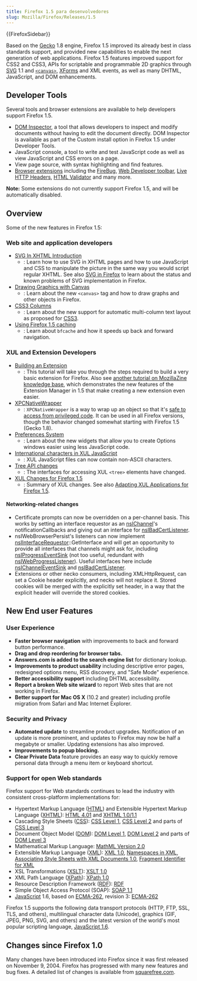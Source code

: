 ```yaml
---
title: Firefox 1.5 para desenvolvedores
slug: Mozilla/Firefox/Releases/1.5
---
```


{{FirefoxSidebar}}

Based on the [Gecko](/pt-BR/docs/Gecko) 1.8 engine, Firefox 1.5 improved its already best in class standards support, and provided new capabilities to enable the next generation of web applications. Firefox 1.5 features improved support for CSS2 and CSS3, APIs for scriptable and programmable 2D graphics through [SVG](/pt-BR/docs/SVG) 1.1 and [`<canvas>`](/pt-BR/docs/HTML/Canvas), [XForms](/pt-BR/docs/XForms) and XML events, as well as many DHTML, JavaScript, and DOM enhancements.

## Developer Tools

Several tools and browser extensions are available to help developers support Firefox 1.5.

- [DOM Inspector](/pt-BR/docs/DOM_Inspector), a tool that allows developers to inspect and modify documents without having to edit the document directly. DOM Inspector is available as part of the Custom install option in Firefox 1.5 under Developer Tools.
- JavaScript console, a tool to write and test JavaScript code as well as view JavaScript and CSS errors on a page.
- View page source, with syntax highlighting and find features.
- [Browser extensions](https://addons.mozilla.org/extensions/showlist.php?application=firefox&category=Developer%20Tools) including the [FireBug](http://www.joehewitt.com/software/firebug/), [Web Developer toolbar](</pt-BR/docs/Web_Developer_Extension_(external)> "en-US/docs/Web_Developer_Extension_(external)"), [Live HTTP Headers](</pt-BR/docs/Live_HTTP_Headers_(external)> "en-US/docs/Live_HTTP_Headers_(external)"), [HTML Validator](</pt-BR/docs/HTML_Validator_(external)> "en-US/docs/HTML_Validator_(external)") and many more.

**Note:** Some extensions do not currently support Firefox 1.5, and will be automatically disabled.

## Overview

Some of the new features in Firefox 1.5:

### Web site and application developers

- [SVG In XHTML Introduction](/pt-BR/docs/SVG_In_HTML_Introduction)
  - : Learn how to use SVG in XHTML pages and how to use JavaScript and CSS to manipulate the picture in the same way you would script regular XHTML. See also [SVG in Firefox](/pt-BR/docs/SVG_in_Firefox) to learn about the status and known problems of SVG implementation in Firefox.
- [Drawing Graphics with Canvas](/pt-BR/docs/HTML/Canvas/Drawing_Graphics_with_Canvas)
  - : Learn about the new `<canvas>` tag and how to draw graphs and other objects in Firefox.
- [CSS3 Columns](/pt-BR/docs/CSS/Using_CSS_multi-column_layouts)
  - : Learn about the new support for automatic multi-column text layout as proposed for [CSS3](/pt-BR/docs/CSS/CSS3).
- [Using Firefox 1.5 caching](/pt-BR/docs/Using_Firefox_1.5_caching)
  - : Learn about `bfcache` and how it speeds up back and forward navigation.

### XUL and Extension Developers

- [Building an Extension](/pt-BR/docs/Building_an_Extension)
  - : This tutorial will take you through the steps required to build a very basic extension for Firefox. Also see [another tutorial on MozillaZine knowledge base](http://kb.mozillazine.org/Getting_started_with_extension_development), which demonstrates the new features of the Extension Manager in 1.5 that make creating a new extension even easier.
- [XPCNativeWrapper](/pt-BR/docs/XPCNativeWrapper)
  - : `XPCNativeWrapper` is a way to wrap up an object so that it's [safe to access from privileged code](/pt-BR/docs/Safely_accessing_content_DOM_from_chrome). It can be used in all Firefox versions, though the behavior changed somewhat starting with Firefox 1.5 (Gecko 1.8).
- [Preferences System](/pt-BR/docs/Preferences_System)
  - : Learn about the new widgets that allow you to create Options windows easier using less JavaScript code.
- [International characters in XUL JavaScript](/pt-BR/docs/International_characters_in_XUL_JavaScript)
  - : XUL JavaScript files can now contain non-ASCII characters.
- [Tree API changes](/pt-BR/docs/Tree_Widget_Changes)
  - : The interfaces for accessing XUL `<tree>` elements have changed.
- [XUL Changes for Firefox 1.5](/pt-BR/docs/XUL_Changes_for_Firefox_1.5)
  - : Summary of XUL changes. See also [Adapting XUL Applications for Firefox 1.5](/pt-BR/docs/Adapting_XUL_Applications_for_Firefox_1.5).

#### Networking-related changes

- Certificate prompts can now be overridden on a per-channel basis. This works by setting an interface requestor as an [nsIChannel](/pt-BR/docs/nsIChannel)'s notificationCallbacks and giving out an interface for [nsIBadCertListener](/pt-BR/docs/NsIBadCertListener).
- nsIWebBrowserPersist's listeners can now implement [nsIInterfaceRequestor](/pt-BR/docs/XPCOM_Interface_Reference/nsIInterfaceRequestor)::GetInterface and will get an opportunity to provide all interfaces that channels might ask for, including [nsIProgressEventSink](/pt-BR/docs/NsIProgressEventSink) (not too useful, redundant with [nsIWebProgressListener](/pt-BR/docs/nsIWebProgressListener)). Useful interfaces here include [nsIChannelEventSink](/pt-BR/docs/NsIChannelEventSink) and [nsIBadCertListener](/pt-BR/docs/NsIBadCertListener).
- Extensions or other necko consumers, including XMLHttpRequest, can set a Cookie header explicitly, and necko will not replace it. Stored cookies will be merged with the explicitly set header, in a way that the explicit header will override the stored cookies.

## New End user Features

### User Experience

- **Faster browser navigation** with improvements to back and forward button performance.
- **Drag and drop reordering for browser tabs.**
- **Answers.com is added to the search engine list** for dictionary lookup.
- **Improvements to product usability** including descriptive error pages, redesigned options menu, RSS discovery, and "Safe Mode" experience.
- **Better accessibility support** including DHTML accessibility.
- **Report a broken Web site wizard** to report Web sites that are not working in Firefox.
- **Better support for Mac OS X** (10.2 and greater) including profile migration from Safari and Mac Internet Explorer.

### Security and Privacy

- **Automated update** to streamline product upgrades. Notification of an update is more prominent, and updates to Firefox may now be half a megabyte or smaller. Updating extensions has also improved.
- **Improvements to popup blocking.**
- **Clear Private Data** feature provides an easy way to quickly remove personal data through a menu item or keyboard shortcut.

### Support for open Web standards

Firefox support for Web standards continues to lead the industry with consistent cross-platform implementations for:

- Hypertext Markup Language ([HTML](/pt-BR/docs/HTML)) and Extensible Hypertext Markup Language ([XHTML](/pt-BR/docs/XHTML)): [HTML 4.01](http://www.w3.org/TR/html401/) and [XHTML 1.0/1.1](http://www.w3.org/TR/xhtml1/)
- Cascading Style Sheets ([CSS](/pt-BR/docs/CSS)): [CSS Level 1](http://www.w3.org/TR/REC-CSS1), [CSS Level 2](http://www.w3.org/TR/REC-CSS2) and parts of [CSS Level 3](http://www.w3.org/Style/CSS/current-work.html)
- Document Object Model ([DOM](/pt-BR/docs/DOM)): [DOM Level 1](http://www.w3.org/TR/2000/WD-DOM-Level-1-20000929/), [DOM Level 2](http://www.w3.org/DOM/DOMTR#dom2) and parts of [DOM Level 3](http://www.w3.org/DOM/DOMTR#dom3)
- Mathematical Markup Language: [MathML Version 2.0](http://www.w3.org/Math/)
- Extensible Markup Language ([XML](/pt-BR/docs/XML)): [XML 1.0](http://www.w3.org/TR/REC-xml), [Namespaces in XML](http://www.w3.org/TR/REC-xml-names/), [Associating Style Sheets with XML Documents 1.0](http://www.w3.org/TR/xml-stylesheet/), [Fragment Identifier for XML](http://lists.w3.org/Archives/Public/www-xml-linking-comments/2001AprJun/att-0074/01-NOTE-FIXptr-20010425.htm)
- XSL Transformations ([XSLT](/pt-BR/docs/XSLT)): [XSLT 1.0](http://www.w3.org/TR/xslt)
- XML Path Language ([XPath](/pt-BR/docs/XPath)): [XPath 1.0](http://www.w3.org/TR/xpath)
- Resource Description Framework ([RDF](/pt-BR/docs/RDF)): [RDF](http://www.w3.org/RDF/)
- Simple Object Access Protocol (SOAP): [SOAP 1.1](http://www.w3.org/TR/SOAP/)
- [JavaScript](/pt-BR/docs/JavaScript) 1.6, based on [ECMA-262](/pt-BR/docs/ECMAScript), revision 3: [ECMA-262](http://www.ecma-international.org/publications/standards/Ecma-262.htm)

Firefox 1.5 supports the following data transport protocols (HTTP, FTP, SSL, TLS, and others), multilingual character data (Unicode), graphics (GIF, JPEG, PNG, SVG, and others) and the latest version of the world's most popular scripting language, [JavaScript 1.6](/pt-BR/docs/New_in_JavaScript_1.6).

## Changes since Firefox 1.0

Many changes have been introduced into Firefox since it was first released on November 9, 2004. Firefox has progressed with many new features and bug fixes. A detailed list of changes is available from [squarefree.com](http://www.squarefree.com/burningedge/releases/1.5-comprehensive.html).
